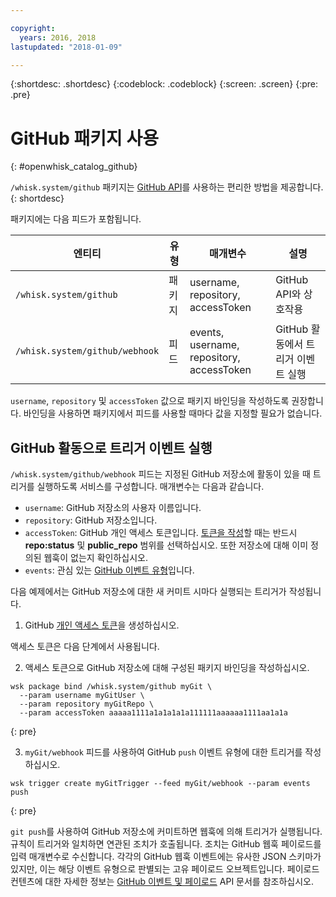 ```yaml
---

copyright:
  years: 2016, 2018
lastupdated: "2018-01-09"

---
```


{:shortdesc: .shortdesc}
{:codeblock: .codeblock}
{:screen: .screen}
{:pre: .pre}

# GitHub 패키지 사용
{: #openwhisk_catalog_github}

`/whisk.system/github` 패키지는 [GitHub API](https://developer.github.com/)를 사용하는 편리한 방법을 제공합니다.
{: shortdesc}

패키지에는 다음 피드가 포함됩니다.

| 엔티티 | 유형 | 매개변수 | 설명 |
| --- | --- | --- | --- |
| `/whisk.system/github` | 패키지 | username, repository, accessToken | GitHub API와 상호작용 |
| `/whisk.system/github/webhook` | 피드 | events, username, repository, accessToken | GitHub 활동에서 트리거 이벤트 실행 |

`username`, `repository` 및 `accessToken` 값으로 패키지 바인딩을 작성하도록 권장합니다. 바인딩을 사용하면 패키지에서 피드를 사용할 때마다 값을 지정할 필요가 없습니다. 

## GitHub 활동으로 트리거 이벤트 실행

`/whisk.system/github/webhook` 피드는 지정된 GitHub 저장소에 활동이 있을 때 트리거를 실행하도록 서비스를 구성합니다. 매개변수는 다음과 같습니다. 

- `username`: GitHub 저장소의 사용자 이름입니다. 
- `repository`: GitHub 저장소입니다.
- `accessToken`: GitHub 개인 액세스 토큰입니다. [토큰을 작성](https://github.com/settings/tokens)할 때는 반드시 **repo:status** 및 **public_repo** 범위를 선택하십시오. 또한 저장소에 대해 이미 정의된 웹훅이 없는지 확인하십시오. 
- `events`: 관심 있는 [GitHub 이벤트 유형](https://developer.github.com/v3/activity/events/types/)입니다.

다음 예제에서는 GitHub 저장소에 대한 새 커미트 시마다 실행되는 트리거가 작성됩니다. 

1. GitHub [개인 액세스 토큰](https://github.com/settings/tokens)을 생성하십시오. 
  
  액세스 토큰은 다음 단계에서 사용됩니다.
  
2. 액세스 토큰으로 GitHub 저장소에 대해 구성된 패키지 바인딩을 작성하십시오. 
  
  ```
  wsk package bind /whisk.system/github myGit \
    --param username myGitUser \
    --param repository myGitRepo \
    --param accessToken aaaaa1111a1a1a1a1a111111aaaaaa1111aa1a1a
  ```
  {: pre}
  
3. `myGit/webhook` 피드를 사용하여 GitHub `push` 이벤트 유형에 대한 트리거를 작성하십시오. 
  
  ```
  wsk trigger create myGitTrigger --feed myGit/webhook --param events push
  ```
  {: pre}
  
  `git push`를 사용하여 GitHub 저장소에 커미트하면 웹훅에 의해 트리거가 실행됩니다. 규칙이 트리거와 일치하면 연관된 조치가 호출됩니다. 조치는 GitHub 웹훅 페이로드를 입력 매개변수로 수신합니다. 각각의 GitHub 웹훅 이벤트에는 유사한 JSON 스키마가 있지만, 이는 해당 이벤트 유형으로 판별되는 고유 페이로드 오브젝트입니다. 페이로드 컨텐츠에 대한 자세한 정보는 [GitHub 이벤트 및 페이로드](https://developer.github.com/v3/activity/events/types/) API 문서를 참조하십시오. 
  
